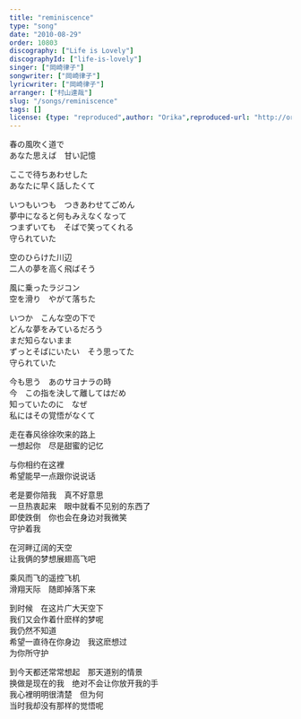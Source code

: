 ```yaml
---
title: "reminiscence"
type: "song"
date: "2010-08-29"
order: 10803
discography: ["Life is Lovely"]
discographyId: ["life-is-lovely"]
singer: ["岡崎律子"]
songwriter: ["岡崎律子"]
lyricwriter: ["岡崎律子"]
arranger: ["村山達哉"]
slug: "/songs/reminiscence"
tags: []
license: {type: "reproduced",author: "Orika",reproduced-url: "http://orikamushi.myweb.hinet.net/",reproduced-website: "織歌蟲網站"}
---
```


春の風吹く道で   
あなた思えば　甘い記憶   
  
ここで待ちあわせした   
あなたに早く話したくて   
  
いつもいつも　つきあわせてごめん   
夢中になると何もみえなくなって   
つまずいても　そばで笑ってくれる   
守られていた   
  
空のひらけた川辺   
二人の夢を高く飛ばそう   
  
風に乗ったラジコン   
空を滑り　やがて落ちた   
  
いつか　こんな空の下で   
どんな夢をみているだろう   
まだ知らないまま   
ずっとそばにいたい　そう思ってた   
守られていた   
  
今も思う　あのサヨナラの時   
今　この指を決して離してはだめ   
知っていたのに　なぜ   
私にはその覚悟がなくて  
  
  <!-- 翻译 -->

走在春风徐徐吹来的路上  
一想起你　尽是甜蜜的记忆  
  
与你相约在这裡  
希望能早一点跟你说说话  
  
老是要你陪我　真不好意思  
一旦热衷起来　眼中就看不见别的东西了  
即使跌倒　你也会在身边对我微笑  
守护着我  
  
在河畔辽阔的天空  
让我俩的梦想展翅高飞吧  
  
乘风而飞的遥控飞机  
滑翔天际　随即掉落下来  
  
到时候　在这片广大天空下  
我们又会作着什麽样的梦呢  
我仍然不知道  
希望一直待在你身边　我这麽想过  
为你所守护  
  
到今天都还常常想起　那天道别的情景  
换做是现在的我　绝对不会让你放开我的手  
我心裡明明很清楚　但为何  
当时我却没有那样的觉悟呢
